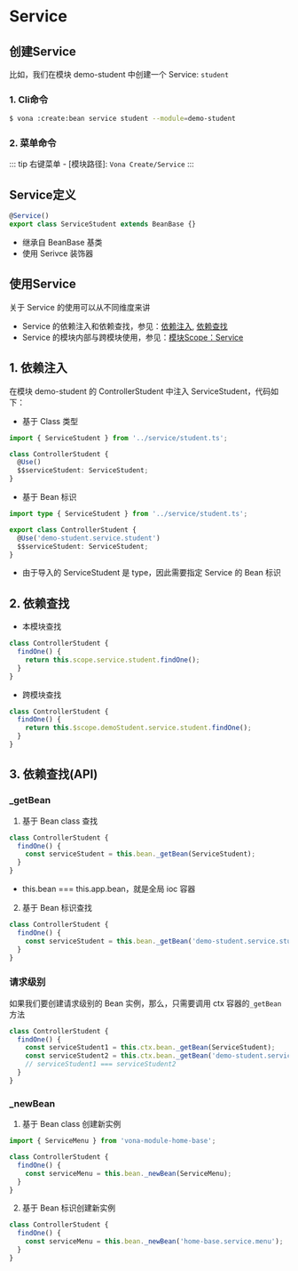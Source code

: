 # Service

## 创建Service

比如，我们在模块 demo-student 中创建一个 Service: `student`

### 1. Cli命令

``` bash
$ vona :create:bean service student --module=demo-student
```

### 2. 菜单命令

::: tip
右键菜单 - [模块路径]: `Vona Create/Service`
:::

## Service定义

``` typescript
@Service()
export class ServiceStudent extends BeanBase {}
```

- 继承自 BeanBase 基类
- 使用 Serivce 装饰器

## 使用Service

关于 Service 的使用可以从不同维度来讲
  * Service 的依赖注入和依赖查找，参见：[依赖注入](../ioc/dependency-injection.md), [依赖查找](../ioc/dependency-lookup.md)
  * Service 的模块内部与跨模块使用，参见：[模块Scope：Service](../scope/service.md)

## 1. 依赖注入

在模块 demo-student 的 ControllerStudent 中注入 ServiceStudent，代码如下：

* 基于 Class 类型

``` typescript
import { ServiceStudent } from '../service/student.ts';

class ControllerStudent {
  @Use()
  $$serviceStudent: ServiceStudent;
}
```

* 基于 Bean 标识

``` typescript
import type { ServiceStudent } from '../service/student.ts';

export class ControllerStudent {
  @Use('demo-student.service.student')
  $$serviceStudent: ServiceStudent;
}
```

- 由于导入的 ServiceStudent 是 type，因此需要指定 Service 的 Bean 标识

## 2. 依赖查找

* 本模块查找

``` typescript
class ControllerStudent {
  findOne() {
    return this.scope.service.student.findOne();
  }
}
```

* 跨模块查找

``` typescript
class ControllerStudent {
  findOne() {
    return this.$scope.demoStudent.service.student.findOne();
  }
}
```

## 3. 依赖查找(API)

### _getBean

1. 基于 Bean class 查找

``` typescript
class ControllerStudent {
  findOne() {
    const serviceStudent = this.bean._getBean(ServiceStudent);
  }
}
```

- this.bean === this.app.bean，就是全局 ioc 容器

2. 基于 Bean 标识查找

``` typescript
class ControllerStudent {
  findOne() {
    const serviceStudent = this.bean._getBean('demo-student.service.student');
  }
}
```

### 请求级别

如果我们要创建请求级别的 Bean 实例，那么，只需要调用 ctx 容器的`_getBean`方法

``` typescript
class ControllerStudent {
  findOne() {
    const serviceStudent1 = this.ctx.bean._getBean(ServiceStudent);
    const serviceStudent2 = this.ctx.bean._getBean('demo-student.service.student');
    // serviceStudent1 === serviceStudent2
  }
}
```

### _newBean

1. 基于 Bean class 创建新实例

``` typescript
import { ServiceMenu } from 'vona-module-home-base';

class ControllerStudent {
  findOne() {
    const serviceMenu = this.bean._newBean(ServiceMenu);
  }
}
```

2. 基于 Bean 标识创建新实例

``` typescript
class ControllerStudent {
  findOne() {
    const serviceMenu = this.bean._newBean('home-base.service.menu');
  }
}
```
